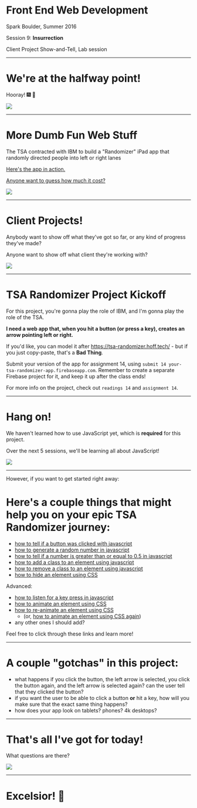 # Front End Web Development

Spark Boulder, Summer 2016

Session 9: **Insurrection**

Client Project Show-and-Tell, Lab session

--------------------------------------------------------------------------------

# We're at the halfway point!

Hooray! 🎆 🍻

![](http://i.imgur.com/0fT67.jpg)

--------------------------------------------------------------------------------

# More Dumb Fun Web Stuff

The TSA contracted with IBM to build a "Randomizer" iPad app that randomly directed people into left or right lanes

[Here's the app in action.](https://www.youtube.com/watch?v=P_KmFJ2gGzw)

[Anyone want to guess how much it cost?](https://kev.inburke.com/kevin/tsa-randomizer-app-cost-336000/)

![](http://gifrific.com/wp-content/uploads/2013/01/Woody-Harrelson-Wiping-Tears-Money.gif)


--------------------------------------------------------------------------------

# Client Projects!

Anybody want to show off what they've got so far, or any kind of progress they've made?

Anyone want to show off what client they're working with?

![](http://scienceblogs.com.br/100nexos/files/2011/08/elmo_.gif)

--------------------------------------------------------------------------------

# TSA Randomizer Project Kickoff

For this project, you're gonna play the role of IBM, and I'm gonna play the role of the TSA.

**I need a web app that, when you hit a button (or press a key), creates an arrow pointing left or right.**

If you'd like, you can model it after <https://tsa-randomizer.hoff.tech/> - but if you just copy-paste, that's a **Bad Thing**.

Submit your version of the app for assignment 14, using `submit 14 your-tsa-randomizer-app.firebaseapp.com`. Remember to create a separate Firebase project for it, and keep it up after the class ends!

For more info on the project, check out `readings 14` and `assignment 14`.

--------------------------------------------------------------------------------

# Hang on!

We haven't learned how to use JavaScript yet, which is **required** for this project.

Over the next 5 sessions, we'll be learning all about JavaScript!

![](https://media.giphy.com/media/YFkpsHWCsNUUo/giphy.gif)

--------------------------------------------------------------------------------

However, if you want to get started right away:

# Here's a couple things that might help you on your epic TSA Randomizer journey:

-   [how to tell if a button was clicked with javascript](http://lmgtfy.com/?q=how+to+tell+if+a+button+was+clicked+with+javascript)
-   [how to generate a random number in javascript](http://lmgtfy.com/?q=how+to+generate+a+random+number+in+javascript)
-   [how to tell if a number is greater than or equal to 0.5 in javascript](http://lmgtfy.com/?q=how+to+tell+if+a+number+is+greater+than+or+equal+to+0.5+in+javascript)
-   [how to add a class to an element using javascript](http://lmgtfy.com/?q=how+to+add+a+class+to+an+element+using+javascript)
-   [how to remove a class to an element using javascript](http://lmgtfy.com/?q=how+to+remove+a+class+to+an+element+using+javascript)
-   [how to hide an element using CSS](http://lmgtfy.com/?q=how+to+hide+an+element+using+CSS)

Advanced:

-   [how to listen for a key press in javascript](http://lmgtfy.com/?q=how+to+listen+for+a+key+press+in+javascript)
-   [how to animate an element using CSS](http://lmgtfy.com/?q=how+to+animate+an+element+using+CSS)
-   [how to re-animate an element using CSS](http://lmgtfy.com/?q=how+to+re-animate+an+element+using+CSS)
    -   (or, [how to animate an element using CSS again](http://lmgtfy.com/?q=how+to+animate+an+element+using+CSS+again))
-	any other ones I should add?

Feel free to click through these links and learn more!

--------------------------------------------------------------------------------

# A couple "gotchas" in this project:

-   what happens if you click the button, the left arrow is selected, you click the button again, and the left arrow is selected again? can the user tell that they clicked the button?
-   if you want the user to be able to click a button **or** hit a key, how will you make sure that the exact same thing happens?
-   how does your app look on tablets? phones? 4k desktops?

--------------------------------------------------------------------------------

# That's all I've got for today!

What questions are there?

![](http://24.media.tumblr.com/tumblr_m0jcuyvWwq1rqfhi2o1_250.gif)

--------------------------------------------------------------------------------

# Excelsior! 🚀
